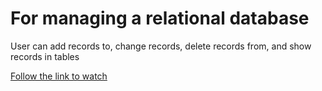 # For managing a relational database

User can add records to, change records, delete records from, and show records in tables

[Follow the link to watch](https://drive.google.com/file/d/1PfxkmxnLAWKCLmtKXM9Nde-ULhVtihDI/view)
